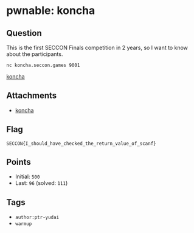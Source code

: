 # pwnable: koncha
## Question
This is the first SECCON Finals competition in 2 years, so I want to know about the participants.

```
nc koncha.seccon.games 9001
```

[koncha](files)

## Attachments
- [koncha](files)

## Flag
```
SECCON{I_should_have_checked_the_return_value_of_scanf}
```

## Points
- Initial: `500`
- Last: `96` (solved: `111`)

## Tags
- `author:ptr-yudai`
- `warmup`
    
